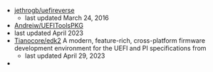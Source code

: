  - [jethrogb/uefireverse](https://github.com/search?p=2&q=UEFI&type=Repositories)
   - last updated March 24, 2016
  - [Andreiw/UEFIToolsPKG](https://github.com/andreiw/UefiToolsPkg)
   - last updated April 2023
  - [Tianocore/edk2](https://github.com/tianocore/edk2) A modern, feature-rich, cross-platform firmware development environment for the UEFI and PI specifications from
    - last updated April 29, 2023
  -  

